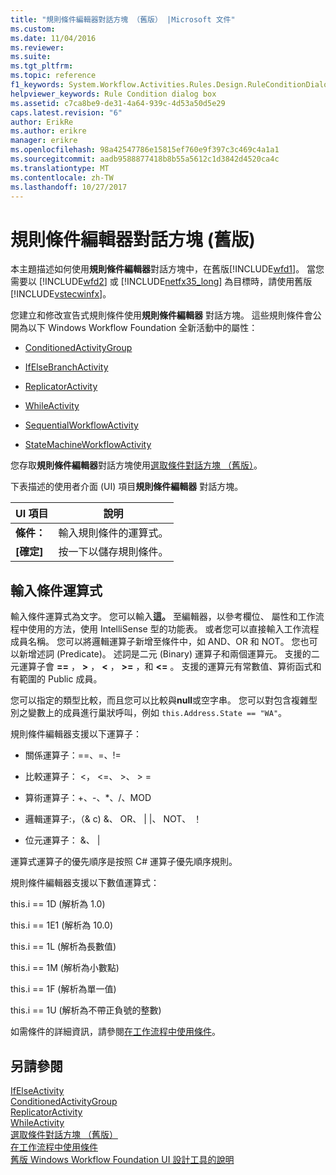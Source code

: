 ```yaml
---
title: "規則條件編輯器對話方塊 （舊版） |Microsoft 文件"
ms.custom: 
ms.date: 11/04/2016
ms.reviewer: 
ms.suite: 
ms.tgt_pltfrm: 
ms.topic: reference
f1_keywords: System.Workflow.Activities.Rules.Design.RuleConditionDialog.UI
helpviewer_keywords: Rule Condition dialog box
ms.assetid: c7ca8be9-de31-4a64-939c-4d53a50d5e29
caps.latest.revision: "6"
author: ErikRe
ms.author: erikre
manager: erikre
ms.openlocfilehash: 98a42547786e15815ef760e9f397c3c469c4a1a1
ms.sourcegitcommit: aadb9588877418b8b55a5612c1d3842d4520ca4c
ms.translationtype: MT
ms.contentlocale: zh-TW
ms.lasthandoff: 10/27/2017
---
```

# <a name="rule-condition-editor-dialog-box-legacy"></a>規則條件編輯器對話方塊 (舊版)
本主題描述如何使用**規則條件編輯器**對話方塊中，在舊版[!INCLUDE[wfd1](../workflow-designer/includes/wfd1_md.md)]。 當您需要以 [!INCLUDE[wfd2](../workflow-designer/includes/wfd2_md.md)] 或 [!INCLUDE[netfx35_long](../workflow-designer/includes/netfx35_long_md.md)] 為目標時，請使用舊版 [!INCLUDE[vstecwinfx](../workflow-designer/includes/vstecwinfx_md.md)]。  
  
 您建立和修改宣告式規則條件使用**規則條件編輯器** 對話方塊。 這些規則條件會公開為以下 Windows Workflow Foundation 全新活動中的屬性：  
  
-   [ConditionedActivityGroup](http://go.microsoft.com/fwlink?LinkID=65017)  
  
-   [IfElseBranchActivity](http://go.microsoft.com/fwlink?LinkID=65034)  
  
-   [ReplicatorActivity](http://go.microsoft.com/fwlink?LinkID=65039)  
  
-   [WhileActivity](http://go.microsoft.com/fwlink?LinkID=65049)  
  
-   [SequentialWorkflowActivity](http://go.microsoft.com/fwlink?LinkID=65040)  
  
-   [StateMachineWorkflowActivity](http://go.microsoft.com/fwlink?LinkID=65045)  
  
 您存取**規則條件編輯器**對話方塊使用[選取條件對話方塊 （舊版）](../workflow-designer/select-condition-dialog-box-legacy.md)。  
  
 下表描述的使用者介面 (UI) 項目**規則條件編輯器** 對話方塊。  
  
|UI 項目|說明|  
|----------------|-----------------|  
|**條件：**|輸入規則條件的運算式。|  
|**[確定]**|按一下以儲存規則條件。|  
  
## <a name="entering-condition-expressions"></a>輸入條件運算式  
 輸入條件運算式為文字。 您可以輸入**這。** 至編輯器，以參考欄位、 屬性和工作流程中使用的方法，使用 IntelliSense 型的功能表。 或者您可以直接輸入工作流程成員名稱。 您可以將邏輯運算子新增至條件中，如 AND、OR 和 NOT。 您也可以新增述詞 (Predicate)。 述詞是二元 (Binary) 運算子和兩個運算元。 支援的二元運算子會 **==** ，  **>** ，  **\<** ，  **>=** ，和 **<=** 。 支援的運算元有常數值、算術函式和有範圍的 Public 成員。  
  
 您可以指定的類型比較，而且您可以比較與**null**或空字串。 您可以對包含複雜型別之變數上的成員進行巢狀呼叫，例如 `this.Address.State == "WA"`。  
  
 規則條件編輯器支援以下運算子：  
  
-   關係運算子：==、=、!=  
  
-   比較運算子： <， \<=、 >、 > =  
  
-   算術運算子：+、-、*、/、MOD  
  
-   邏輯運算子:，（& c) &、 OR、 &#124; &#124;、 NOT、 ！  
  
-   位元運算子： &、 &#124;  
  
 運算式運算子的優先順序是按照 C# 運算子優先順序規則。  
  
 規則條件編輯器支援以下數值運算式：  
  
 this.i == 1D (解析為 1.0)  
  
 this.i == 1E1 (解析為 10.0)  
  
 this.i == 1L (解析為長數值)  
  
 this.i == 1M (解析為小數點)  
  
 this.i == 1F (解析為單一值)  
  
 this.i == 1U (解析為不帶正負號的整數)  
  
 如需條件的詳細資訊，請參閱[在工作流程中使用條件](http://go.microsoft.com/fwlink?LinkID=65009)。  
  
## <a name="see-also"></a>另請參閱  
 [IfElseActivity](http://go.microsoft.com/fwlink?LinkID=65033)   
 [ConditionedActivityGroup](http://go.microsoft.com/fwlink?LinkID=65017)   
 [ReplicatorActivity](http://go.microsoft.com/fwlink?LinkID=65039)   
 [WhileActivity](http://go.microsoft.com/fwlink?LinkID=65049)   
 [選取條件對話方塊 （舊版）](../workflow-designer/select-condition-dialog-box-legacy.md)   
 [在工作流程中使用條件](http://go.microsoft.com/fwlink?LinkID=65009)   
 [舊版 Windows Workflow Foundation UI 設計工具的說明](../workflow-designer/legacy-designer-for-windows-workflow-foundation-ui-help.md)